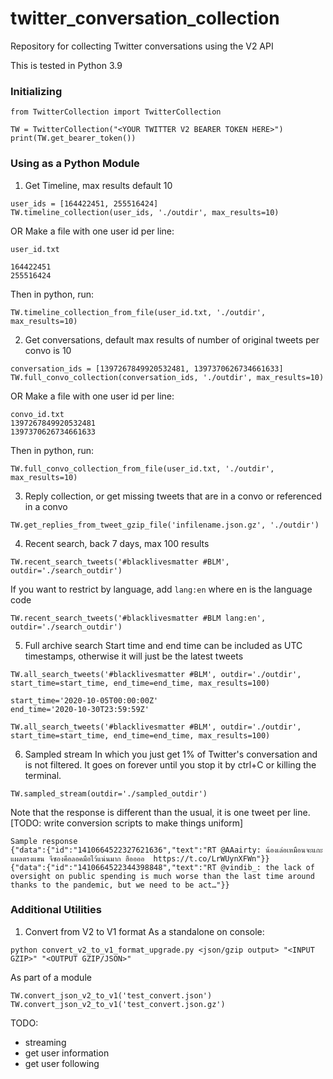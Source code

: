 # twitter_conversation_collection
Repository for collecting Twitter conversations using the V2 API

This is tested in Python 3.9

### Initializing
```
from TwitterCollection import TwitterCollection

TW = TwitterCollection("<YOUR TWITTER V2 BEARER TOKEN HERE>")
print(TW.get_bearer_token())
```

### Using as a Python Module 
1. Get Timeline, max results default 10
```
user_ids = [164422451, 255516424]
TW.timeline_collection(user_ids, './outdir', max_results=10)
```
OR
Make a file with one user id per line:
```
user_id.txt

164422451
255516424
``` 

Then in python, run:
```
TW.timeline_collection_from_file(user_id.txt, './outdir', max_results=10)
```

2. Get conversations, default max results of number of original tweets per convo is 10
```
conversation_ids = [1397267849920532481, 1397370626734661633]
TW.full_convo_collection(conversation_ids, './outdir', max_results=10)
```
OR
Make a file with one user id per line:
```
convo_id.txt
1397267849920532481
1397370626734661633
``` 

Then in python, run:
```
TW.full_convo_collection_from_file(user_id.txt, './outdir', max_results=10)
```

3. Reply collection, or get missing tweets that are in a convo or referenced in a convo
```
TW.get_replies_from_tweet_gzip_file('infilename.json.gz', './outdir')
```

4. Recent search, back 7 days, max 100 results
```
TW.recent_search_tweets('#blacklivesmatter #BLM', outdir='./search_outdir')
```

If you want to restrict by language, add `lang:en` where en is the language code
```
TW.recent_search_tweets('#blacklivesmatter #BLM lang:en', outdir='./search_outdir')
```

5. Full archive search
Start time and end time can be included as UTC timestamps, otherwise it will just be the latest tweets

```
TW.all_search_tweets('#blacklivesmatter #BLM', outdir='./outdir', start_time=start_time, end_time=end_time, max_results=100)

start_time='2020-10-05T00:00:00Z'
end_time='2020-10-30T23:59:59Z'

TW.all_search_tweets('#blacklivesmatter #BLM', outdir='./outdir', start_time=start_time, end_time=end_time, max_results=100)
```

6. Sampled stream
In which you just get 1% of Twitter's conversation and is not filtered. It goes on forever until you stop it by ctrl+C or killing the terminal.

```
TW.sampled_stream(outdir='./sampled_outdir')
```

Note that the response is different than the usual, it is one tweet per line. [TODO: write conversion scripts to make things uniform]
```
Sample response
{"data":{"id":"1410664522327621636","text":"RT @AAairty: น้องเล่อเหมือนจะแกะแผลตรงแขน จีซองคือลอคมือไว้แน่นมาก ฮืออออ  https://t.co/LrWUynXFWn"}}
{"data":{"id":"1410664522344398848","text":"RT @vindib_: the lack of oversight on public spending is much worse than the last time around thanks to the pandemic, but we need to be act…"}}
```

### Additional Utilities 
1. Convert from V2 to V1 format
As a standalone on console: 
```
python convert_v2_to_v1_format_upgrade.py <json/gzip output> "<INPUT GZIP>" "<OUTPUT GZIP/JSON>"
```

As part of a module
```
TW.convert_json_v2_to_v1('test_convert.json')
TW.convert_json_v2_to_v1('test_convert.json.gz')
```

TODO:
- streaming 
- get user information
- get user following